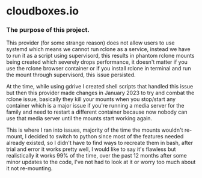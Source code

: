 # cloudboxes.io

### The purpose of this project.

This provider (for some strange reason) does not allow users to use systemd which means we cannot run rclone as a service, instead we have to run 
it as a script using supervisord, this results in phantom rclone mounts being created which severely drops performance, it doesn't matter if you 
use the rclone browser container or if you install rclone in terminal and run the mount through supervisord, this issue persisted.

At the time, while using gdrive I created shell scripts that handled this issue but then this provider made changes in January 2023 to try 
and combat the rclone issue, basically they kill your mounts when you stop/start any container which is a major issue if you're running a media server
for the family and need to restart a different container because now nobody can use that media server until the mounts start working again.

This is where I ran into issues, majority of the time the mounts wouldn't re-mount, I decided to switch to python since most of the features needed already
existed, so I didn't have to find ways to recreate them in bash, after trial and error it works pretty well, I would like to say it's flawless but 
realistically it works 99% of the time, over the past 12 months after some minor updates to the code, I've not had to look at it or worry too much about it
not re-mounting.

